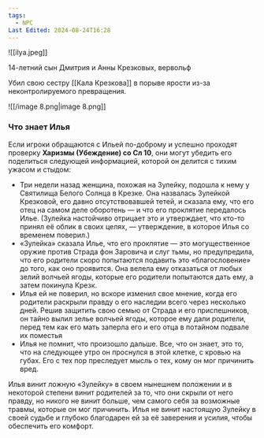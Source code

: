 ```yaml
---
tags:
  - NPC
Last Edited: 2024-08-24T16:28
---
```

![[ilya.jpeg]]

14-летний сын Дмитрия и Анны Крезковых, вервольф

Убил свою сестру [[Кала Крезкова]] в порыве ярости из-за неконтролируемого превращения.

![[/image 8.png|image 8.png]]

### Что знает Илья

Если игроки обращаются с Ильей по-доброму и успешно проходят проверку **Харизмы (Убеждение) со Сл 10**, они могут убедить его поделиться следующей информацией, которой он делится с тихим ужасом и стыдом:

- Три недели назад женщина, похожая на Зулейку, подошла к нему у Святилища Белого Солнца в Крезке. Она назвалась Зулейкой Крезковой, его давно отсутствовавшей тетей, и сказала ему, что его отец на самом деле оборотень — и что его проклятие передалось Илье. (Зулейка настойчиво отрицает это и утверждает, что кто-то принял её облик в своих целях, — утверждение, в которое Илья со временем поверил.)
- «Зулейка» сказала Илье, что его проклятие — это могущественное оружие против Страда фон Заровича и слуг тьмы, но предупредила, что его родители скоро попытаются подавить это «благословение» до того, как оно проявится. Она велела ему отказаться от любых зелий волчьей ягоды, которые его родители попытаются дать ему, а затем покинула Крезк.
- Илья ей не поверил, но вскоре изменил свое мнение, когда его родители раскрыли правду о его наследии всего через несколько дней. Решив защитить свою семью от Страда и его приспешников, он тайно вылил зелье волчьей ягоды, которое ему дали родители, перед тем как его мать заперла его и его отца в потайном подвале их поместья
- Илья не помнит, что произошло дальше. Все, что он знает, это то, что на следующее утро он проснулся в этой клетке, с кровью на губах. Его с тех пор преследует мысль о тех, кому он мог причинить вред.

Илья винит ложную «Зулейку» в своем нынешнем положении и в некоторой степени винит родителей за то, что они скрыли от него правду, но никого не винит больше, чем самого себя за возможные травмы, которые он мог причинить. Илья не винит настоящую Зулейку в своей судьбе и глубоко благодарен ей за её заверения и усилия, чтобы обеспечить его комфорт.